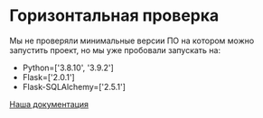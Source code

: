 # Горизонтальная проверка

Мы не проверяли минимальные версии ПО на котором можно запустить проект, но мы уже пробовали запускать на:
- Python=['3.8.10', '3.9.2']
- Flask=['2.0.1']
- Flask-SQLAlchemy=['2.5.1']

[Наша документация](documentation)
